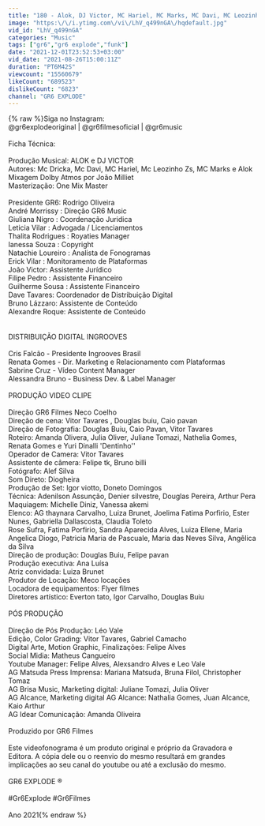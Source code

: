 ```yaml
---
title: "180 - Alok, DJ Victor, MC Hariel, MC Marks, MC Davi, MC Leozinho ZS e MC Dricka (GR6 Explode)"
image: "https:\/\/i.ytimg.com\/vi\/LhV_q499nGA\/hqdefault.jpg"
vid_id: "LhV_q499nGA"
categories: "Music"
tags: ["gr6","gr6 explode","funk"]
date: "2021-12-01T23:52:53+03:00"
vid_date: "2021-08-26T15:00:11Z"
duration: "PT6M42S"
viewcount: "15560679"
likeCount: "689523"
dislikeCount: "6823"
channel: "GR6 EXPLODE"
---
```

{% raw %}Siga no Instagram:<br />@gr6explodeoriginal | @gr6filmesoficial | @gr6music<br /><br />Ficha Técnica: <br /><br />Produção Musical: ALOK e DJ VICTOR<br />Autores: Mc Dricka, Mc Davi, MC Hariel, Mc Leozinho Zs, MC Marks e Alok <br />Mixagem Dolby Atmos por João Milliet<br />Masterização: One Mix Master<br /><br />Presidente GR6: Rodrigo Oliveira <br />André Morrissy : Direção GR6 Music<br />Giuliana Nigro : Coordenação Juridica<br />Leticia Vilar : Advogada / Licenciamentos<br />Thalita Rodrigues : Royaties Manager<br />Ianessa Souza : Copyright <br />Natachie Loureiro : Analista de Fonogramas<br />Erick Vilar : Monitoramento de Plataformas<br />João Victor: Assistente Jurídico<br />Filipe Pedro : Assistente Financeiro<br />Guilherme Sousa : Assistente Financeiro<br />Dave Tavares: Coordenador de Distribuição Digital<br />Bruno Lázzaro: Assistente de Conteúdo<br />Alexandre Roque: Assistente de Conteúdo<br /><br /><br />DISTRIBUIÇÃO DIGITAL INGROOVES<br /><br />Cris Falcão - Presidente Ingrooves Brasil<br />Renata Gomes - Dir. Marketing e Relacionamento com Plataformas<br />Sabrine Cruz - Vídeo Content Manager<br />Alessandra Bruno - Business Dev. &amp; Label Manager<br /><br />PRODUÇÃO VIDEO CLIPE<br /><br />Direção GR6 Filmes Neco Coelho<br />Direção de cena: Vitor Tavares , Douglas buiu, Caio pavan <br />Direção de Fotografia: Douglas Buiu, Caio Pavan, Vitor Tavares<br />Roteiro: Amanda Olivera, Julia Oliver, Juliane Tomazi, Nathelia Gomes, Renata Gomes e Yuri Dinalli 'Dentinho''<br />Operador de Camera: Vitor Tavares<br />Assistente de câmera:  Felipe tk, Bruno billi <br />Fotógrafo: Alef Silva <br />Som Direto: Diogheira<br />Produção de Set: Igor viotto, Doneto Domingos<br />Técnica: Adenilson Assunção, Denier silvestre, Douglas Pereira, Arthur Pera<br />Maquiagem: Michelle Diniz, Vanessa akemi<br />Elenco: AG thaynara Carvalho, Luiza Brunet, Joelima Fatima Porfirio, Ester Nunes, Gabriella Dallascosta, Claudia Toleto<br />Rose Sufra, Fatima Porfirio, Sandra Aparecida Alves, Luiza Ellene, Maria Angelica Diogo, Patricia Maria de Pascuale, Maria das Neves Silva, Angêlica da Silva<br />Direção de produção: Douglas Buiu, Felipe pavan <br />Produção executiva: Ana Luísa <br />Atriz convidada: Luiza Brunet<br />Produtor de Locação: Meco locações <br />Locadora de equipamentos: Flyer filmes <br />Diretores artístico: Everton tato, Igor Carvalho, Douglas Buiu<br /><br />PÓS PRODUÇÃO <br /><br />Direção de Pós Produção: Léo Vale<br />Edição, Color Grading: Vitor Tavares, Gabriel Camacho<br />Digital Arte, Motion Graphic, Finalizações: Felipe Alves<br />Social Midia: Matheus Cangueiro<br />Youtube Manager: Felipe Alves, Alexsandro Alves e Leo Vale<br />AG Matsuda Press Imprensa: Mariana Matsuda, Bruna Filol, Christopher Tomaz<br />AG Brisa Music, Marketing digital: Juliane Tomazi, Julia Oliver<br />AG Alcance, Marketing digital AG Alcance: Nathalia Gomes, Juan Alcance, Kaio Arthur<br />AG Idear Comunicação: Amanda Oliveira<br /><br />Produzido por GR6 Filmes<br /><br />Este videofonograma é um produto original e próprio da Gravadora e Editora. A cópia dele ou o reenvio do mesmo resultará em grandes implicações ao seu canal do youtube ou até a exclusão do mesmo.<br /><br />GR6 EXPLODE ®<br /><br />#Gr6Explode #Gr6Filmes <br /><br />Ano 2021{% endraw %}
